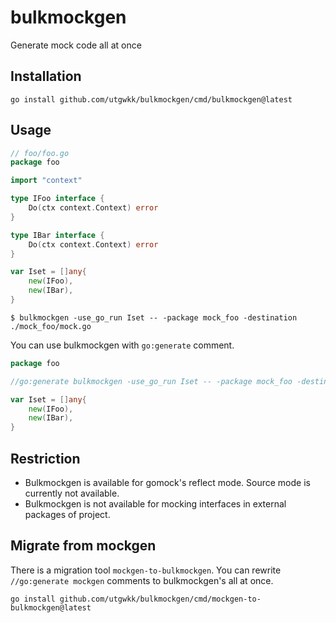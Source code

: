 # bulkmockgen

Generate mock code all at once

## Installation

```
go install github.com/utgwkk/bulkmockgen/cmd/bulkmockgen@latest
```

## Usage

```go
// foo/foo.go
package foo

import "context"

type IFoo interface {
	Do(ctx context.Context) error
}

type IBar interface {
	Do(ctx context.Context) error
}

var Iset = []any{
	new(IFoo),
	new(IBar),
}
```

```
$ bulkmockgen -use_go_run Iset -- -package mock_foo -destination ./mock_foo/mock.go
```

You can use bulkmockgen with `go:generate` comment.

```go
package foo

//go:generate bulkmockgen -use_go_run Iset -- -package mock_foo -destination ./mock_foo/mock.go

var Iset = []any{
	new(IFoo),
	new(IBar),
}
```

## Restriction

- Bulkmockgen is available for gomock's reflect mode. Source mode is currently not available.
- Bulkmockgen is not available for mocking interfaces in external packages of project.

## Migrate from mockgen

There is a migration tool `mockgen-to-bulkmockgen`. You can rewrite `//go:generate mockgen` comments to bulkmockgen's all at once.

```
go install github.com/utgwkk/bulkmockgen/cmd/mockgen-to-bulkmockgen@latest
```
